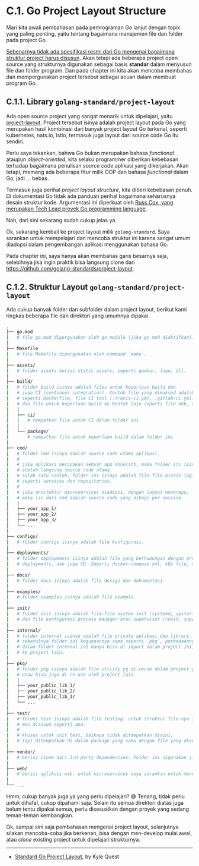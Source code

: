 # C.1. Go Project Layout Structure

Mari kita awali pembahasan pada pemrograman Go lanjut dengan topik yang paling penting, yaitu tentang bagaimana manajemen file dan folder pada project Go.

[Sebenarnya tidak ada spesifikasi resmi dari Go mengenai bagaimana struktur project harus disusun](https://github.com/golang-standards/project-layout/issues/117). Akan tetapi ada beberapa project open source yang strukturnya digunakan sebagai basis **standar** dalam menyusun file dan folder program. Dan pada chapter ini kita akan mencoba membahas dan mempergunakan project tersebut sebagai acuan dalam membuat program Go.

## C.1.1. Library `golang-standard/project-layout`

Ada open source project yang sangat menarik untuk dipelajari, yaitu [project-layout](https://github.com/golang-standards/project-layout). Project tersebut isinya adalah project layout pada Go yang merupakan hasil kombinasi dari banyak project layout Go terkenal, seperti kubernetes, nats.io, istio, termasuk juga layout dari source code Go itu sendiri.

Perlu saya tekankan, bahwa Go bukan merupakan bahasa *functional* ataupun *object-oriented*, kita selaku programmer diberikan kebebasan terhadap bagaimana penulisan *source code* aplikasi yang dikerjakan. Akan tetapi, memang ada beberapa fitur milik OOP dan bahasa *functional* dalam Go, jadi ... bebas.

Termasuk juga perihal *project layout structure*, kita diberi kebebasan penuh. Di dokumentasi Go tidak ada panduan perihal bagaimana seharusnya desain struktur kode. Argumentasi ini diperkuat oleh [Russ Cox, yang merupakan Tech Lead proyek Go programming language](https://github.com/golang-standards/project-layout/issues/117).

Nah, dari sini sekarang sudah cukup jelas ya.

Ok, sekarang kembali ke project layout milik `golang-standard`. Saya sarankan untuk mempelajari dan mencoba struktur ini karena sangat umum diadopsi dalam pengembangan aplikasi menggunakan bahasa Go.

Pada chapter ini, saya hanya akan membahas garis besarnya saja, selebihnya jika ingin praktik bisa langsung clone dari https://github.com/golang-standards/project-layout.

## C.1.2. Struktur Layout `golang-standard/project-layout`

Ada cukup banyak folder dan subfolder dalam project layout, berikut kami ringkas beberapa file dan direktori yang umumnya dipakai.

```bash
.
├── go.mod
|   # file go.mod dipergunakan oleh go module (jika go mod diaktifkan).
|
├── Makefile
|   # file Makefile dipergunakan oleh command `make`.
|
├── assets/
|   # folder assets berisi static assets, seperti gambar, logo, dll.
|
├── build/
|   # folder build isinya adalah files untuk keperluan build dan
|   # juga CI (continous integration). Contoh file yang dimaksud adalah
|   # seperti Dockerfile, file CI tool (.travis-ci.yml, .gitlab-ci.yml)
|   # dan file untuk keperluan build ke bentuk lain seperti file deb, rpm, pkg.
|   |
│   ├── ci/
|   |   # tempatkan file untuk CI dalam folder ini
|   |
│   └── package/
|       # tempatkan file untuk keperluan build dalam folder ini
|
├── cmd/
|   # folder cmd isinya adalah source code utama aplikasi.
|   #
|   # jika aplikasi merupakan sebuah app monolith, maka folder ini isinya
|   # adalah langsung source code utama.
|   # salah satu contoh, folder ini isinya adalah file-file bisnis logic utama,
|   # seperti services dan repositories.
|   #
|   # jika arsitektur microservices diadopsi, dengan layout monorepo,
|   # maka isi dari cmd adalah source code yang dibagi per service.
|   |
│   ├── your_app_1/
│   ├── your_app_2/
│   ├── your_app_3/
│   └── ...
|
├── configs/
|   # folder configs isinya adalah file konfigurasi.
|
├── deployments/
|   # folder deployments isinya adalah file yang berhubungan dengan orchestration,
|   # deployments, dan juga CD. Seperti docker-compose.yml, k8s file, dll.
|
├── docs/
|   # folder docs isinya adalah file design dan dokumentasi.
|
├── examples/
|   # folder examples isinya adalah file example.
|
├── init/
|   # folder init isinya adalah file-file system init (systemd, upstart, sysv)
|   # dan file konfigurasi process manager atau supervisor (runit, supervisord).
|
├── internal/
|   # folder internal isinya adalah file private aplikasi dan library.
|   # sebetulnya folder ini kegunaannya sama seperti `pkg`, perbedaannya adalah package
|   # dalam folder internal ini hanya bisa di-import dalam project ini, tidak bisa di-import
|   # ke project lain.
|
├── pkg/
|   # folder pkg isinya adalah file utility yg di-reuse dalam project yang sama,
|   # atau bisa juga di re-use oleh project lain.
|   |
│   ├── your_public_lib_1/
│   ├── your_public_lib_2/
│   ├── your_public_lib_3/
│   └── ...
|
├── test/
|   # folder test isinya adalah file testing. untuk struktur file-nya sendiri bebas,
|   # mau disusun seperti apa.
|   #
|   # khusus untuk unit test, baiknya tidak ditempatkan disini,
|   # tapi ditempatkan di dalam package yang sama dengan file yang akan di-unit-test. 
|
├── vendor/
|   # berisi clone dari 3rd party dependencies. Folder ini digunakan jika konfigurasi vendor diaktifkan
|
├── web/
|   # berisi aplikasi web. untuk microservices saya sarankan untuk menempatkan aplikasi web dalam folder `cmd/app`
|
└── ...
```

Hmm, cukup banyak juga ya yang perlu dipelajari? 😅 Tenang, tidak perlu untuk dihafal, cukup dipahami saja. Selain itu semua direktori diatas juga belum tentu dipakai semua, perlu disesuaikan dengan proyek yang sedang teman-teman kembangkan.

Ok, sampai sini saja pembahasan mengenai project layout, selanjutnya silakan mencoba-coba jika berkenan, bisa dengan men-develop mulai awal, atau *clone* existing project untuk dipelajari strukturnya.

---

 - [Standard Go Project Layout](https://github.com/golang-standards/project-layout/), by Kyle Quest
